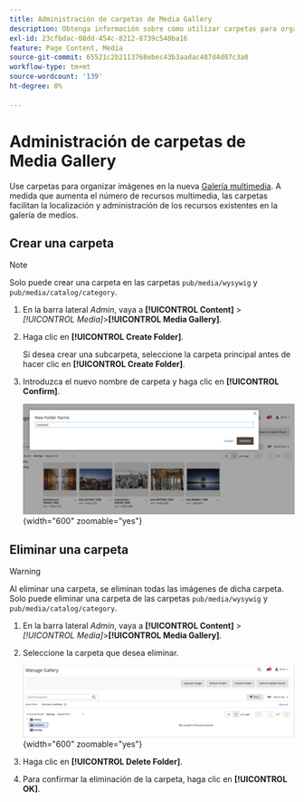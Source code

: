 ```yaml
---
title: Administración de carpetas de Media Gallery
description: Obtenga información sobre cómo utilizar carpetas para organizar los recursos multimedia.
exl-id: 23cfbdac-08dd-454c-8212-8739c540ba16
feature: Page Content, Media
source-git-commit: 65521c2b2113768ebec43b3aadac487d4d07c3a0
workflow-type: tm+mt
source-wordcount: '139'
ht-degree: 0%

---
```


# Administración de carpetas de Media Gallery

Use carpetas para organizar imágenes en la nueva [Galería multimedia](media-gallery.md). A medida que aumenta el número de recursos multimedia, las carpetas facilitan la localización y administración de los recursos existentes en la galería de medios.

## Crear una carpeta

>[!NOTE]
>
>Solo puede crear una carpeta en las carpetas `pub/media/wysywig` y `pub/media/catalog/category`.

1. En la barra lateral _Admin_, vaya a **[!UICONTROL Content]** > _[!UICONTROL Media]_>**[!UICONTROL Media Gallery]**.

1. Haga clic en **[!UICONTROL Create Folder]**.

   Si desea crear una subcarpeta, seleccione la carpeta principal antes de hacer clic en **[!UICONTROL Create Folder]**.

1. Introduzca el nuevo nombre de carpeta y haga clic en **[!UICONTROL Confirm]**.

   ![Nuevo nombre de carpeta](./assets/media-gallery-folder-name.png){width="600" zoomable="yes"}

## Eliminar una carpeta

>[!WARNING]
>
>Al eliminar una carpeta, se eliminan todas las imágenes de dicha carpeta. Solo puede eliminar una carpeta de las carpetas `pub/media/wysywig` y `pub/media/catalog/category`.

1. En la barra lateral _Admin_, vaya a **[!UICONTROL Content]** > _[!UICONTROL Media]_>**[!UICONTROL Media Gallery]**.

1. Seleccione la carpeta que desea eliminar.

   ![Seleccionar carpeta](./assets/media-gallery-selected-folder.png){width="600" zoomable="yes"}

1. Haga clic en **[!UICONTROL Delete Folder]**.

1. Para confirmar la eliminación de la carpeta, haga clic en **[!UICONTROL OK]**.
